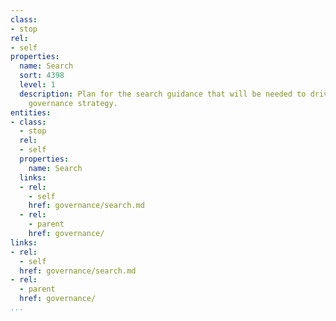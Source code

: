 ```yaml
---
class:
- stop
rel:
- self
properties:
  name: Search
  sort: 4398
  level: 1
  description: Plan for the search guidance that will be needed to drive a wider service
    governance strategy.
entities:
- class:
  - stop
  rel:
  - self
  properties:
    name: Search
  links:
  - rel:
    - self
    href: governance/search.md
  - rel:
    - parent
    href: governance/
links:
- rel:
  - self
  href: governance/search.md
- rel:
  - parent
  href: governance/
...
```

